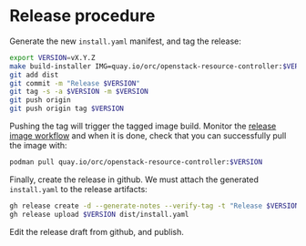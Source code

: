 # Release procedure

Generate the new `install.yaml` manifest, and tag the release:
```bash
export VERSION=vX.Y.Z
make build-installer IMG=quay.io/orc/openstack-resource-controller:$VERSION
git add dist
git commit -m "Release $VERSION"
git tag -s -a $VERSION -m $VERSION
git push origin
git push origin tag $VERSION
```

Pushing the tag will trigger the tagged image build. Monitor the [release image
workflow](https://github.com/k-orc/openstack-resource-controller/actions/workflows/release_image.yaml)
and when it is done, check that you can successfully pull the image with:
```bash
podman pull quay.io/orc/openstack-resource-controller:$VERSION
```

Finally, create the release in github. We must attach the generated `install.yaml` to the release artifacts:
```bash
gh release create -d --generate-notes --verify-tag -t "Release $VERSION" $VERSION
gh release upload $VERSION dist/install.yaml
```

Edit the release draft from github, and publish.
